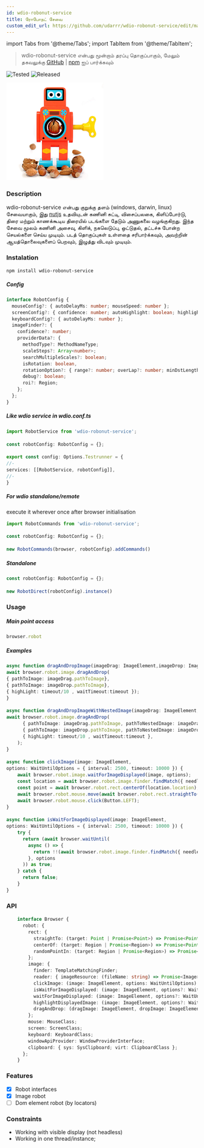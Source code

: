 ```yaml
---
id: wdio-robonut-service
title: ரோபோநட் சேவை
custom_edit_url: https://github.com/udarrr/wdio-robonut-service/edit/main/README.md
---
```


import Tabs from '@theme/Tabs';
import TabItem from '@theme/TabItem';

> wdio-robonut-service என்பது மூன்றாம் தரப்பு தொகுப்பாகும், மேலும் தகவலுக்கு [GitHub](https://github.com/udarrr/wdio-robonut-service) | [npm](https://www.npmjs.com/package/wdio-robonut-service) ஐப் பார்க்கவும்

![Tested](https://github.com/udarrr/wdio-robonut-service/workflows/Tests/badge.svg)
![Released](https://github.com/udarrr/wdio-robonut-service/workflows/Create%20tagged%20release/badge.svg)

![image](https://raw.githubusercontent.com/udarrr/wdio-robonut-service/HEAD/READMELOGO.png)

### Description

wdio-robonut-service என்பது குறுக்கு தளம் (windows, darwin, linux) சேவையாகும், இது [nutjs](https://nutjs.dev/) உதவியுடன் கணினி சுட்டி, விசைப்பலகை, கிளிப்போர்டு, திரை மற்றும் காணக்கூடிய திரையில் படங்களை தேடும் அணுகலை வழங்குகிறது. இந்த சேவை மூலம் கணினி அசைவு, கிளிக், நகலெடுப்பு, ஒட்டுதல், தட்டச்சு போன்ற செயல்களை செய்ய முடியும். படத் தொகுப்புகள் உள்ளதை சரிபார்க்கவும், அவற்றின் ஆயத்தொலைவுகளைப் பெறவும், இழுத்து விடவும் முடியும்.

### Instalation

```nodejs
npm install wdio-robonut-service
```

##### Config

```typescript
interface RobotConfig {
  mouseConfig?: { autoDelayMs: number; mouseSpeed: number };
  screenConfig?: { confidence: number; autoHighlight: boolean; highlightDurationMs: number; highlightOpacity: number; resourceDirectory: string };
  keyboardConfig?: { autoDelayMs: number };
  imageFinder?: {
    confidence?: number;
    providerData?: {
      methodType?: MethodNameType;
      scaleSteps?: Array<number>;
      searchMultipleScales?: boolean;
      isRotation: boolean,
      rotationOption?: { range?: number; overLap?: number; minDstLength?: number };
      debug?: boolean;
      roi?: Region;
    };
  };
}
```

##### Like wdio service in wdio.conf.ts

```typescript
import RobotService from 'wdio-robonut-service';

const robotConfig: RobotConfig = {};

export const config: Options.Testrunner = {
//-
services: [[RobotService, robotConfig]],
//-
}
```

##### For wdio standalone/remote

execute it wherever once after browser initialisation

```typescript
import RobotCommands from 'wdio-robonut-service';

const robotConfig: RobotConfig = {};

new RobotCommands(browser, robotConfig).addCommands()
```

##### Standalone

```typescript
const robotConfig: RobotConfig = {};

new RobotDirect(robotConfig).instance()
```

### Usage

##### Main point access

```typescript
browser.robot
```

##### Examples

```typescript
async function dragAndDropImage(imageDrag: ImageElement,imageDrop: ImageElement, timeout: number = 10000) {
await browser.robot.image.dragAndDrop(
{ pathToImage: imageDrag.pathToImage},
{ pathToImage: imageDrop.pathToImage}, 
{ highLight: timeout/10 , waitTimeout:timeout });
}

async function dragAndDropImageWithNestedImage(imageDrag: ImageElement,imageDrop: ImageElement, timeout: number = 10000 ) {
await browser.robot.image.dragAndDrop(
      { pathToImage: imageDrag.pathToImage, pathToNestedImage: imageDrag.pathToNestedImage },
      { pathToImage: imageDrop.pathToImage, pathToNestedImage: imageDrop.pathToNestedImage },
      { highLight: timeout/10 , waitTimeout:timeout },
    );
}

async function clickImage(image: ImageElement,  
options: WaitUntilOptions = { interval: 2500, timeout: 10000 }) {
    await browser.robot.image.waitForImageDisplayed(image, options);
    const location = await browser.robot.image.finder.findMatch({ needle: image.pathToImage });
    const point = await browser.robot.rect.centerOf(location.location);
    await browser.robot.mouse.move(await browser.robot.rect.straightTo(point));
    await browser.robot.mouse.click(Button.LEFT);
}

async function isWaitForImageDisplayed(image: ImageElement, 
options: WaitUntilOptions = { interval: 2500, timeout: 10000 }) {
    try {
      return (await browser.waitUntil(
        async () => {
          return !!(await browser.robot.image.finder.findMatch({ needle: image.pathToImage })).location;
        }, options
      )) as true;
    } catch {
      return false;
    }
}
```

### API

```typescript
    interface Browser {
      robot: {
        rect: {
          straightTo: (target: Point | Promise<Point>) => Promise<Point[]>;
          centerOf: (target: Region | Promise<Region>) => Promise<Point>;
          randomPointIn: (target: Region | Promise<Region>) => Promise<Point>;
        };
        image: {
          finder: TemplateMatchingFinder;
          reader: { imageResource: (fileName: string) => Promise<Image>; loadImage: (parameters: string) => Promise<Image>; saveImage: (parameters: ImageWriterParameters) => Promise<void> };
          clickImage: (image: ImageElement, options: WaitUntilOptions) => Promise<void>;
          isWaitForImageDisplayed: (image: ImageElement, options?: WaitUntilOptions) => Promise<boolean>;
          waitForImageDisplayed: (image: ImageElement, options?: WaitUntilOptions) => Promise<true | void>;
          highlightDisplayedImage: (image: ImageElement, options?: WaitUntilOptions & { highLight?: number }) => Promise<void>;
          dragAndDrop: (dragImage: ImageElement, dropImage: ImageElement, options?: RobotDragAndDropType) => Promise<void>;
        };
        mouse: MouseClass;
        screen: ScreenClass;
        keyboard: KeyboardClass;
        windowApiProvider: WindowProviderInterface;
        clipboard: { sys: SysClipboard; virt: ClipboardClass };
      };
    }
```

### Features

- [x] Robot interfaces
- [x] Image robot
- [ ] Dom element robot (by locators)

### Constraints

- Working with visible display (not headless)
- Working in one thread/instance;